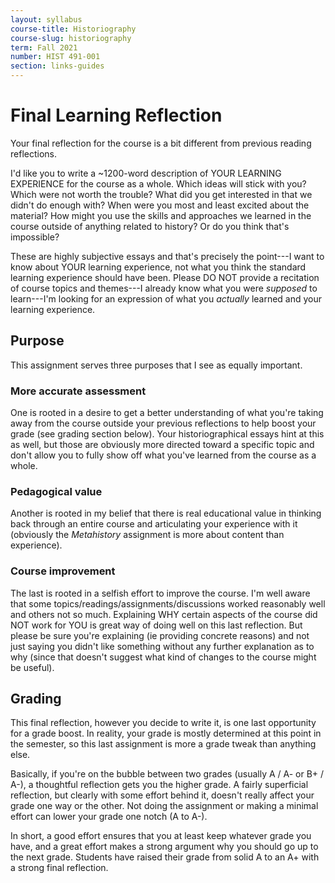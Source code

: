 ```yaml
---
layout: syllabus
course-title: Historiography
course-slug: historiography
term: Fall 2021
number: HIST 491-001
section: links-guides
---
```


# Final Learning Reflection
Your final reflection for the course is a bit different from previous reading reflections.

I'd like you to write a ~1200-word description of YOUR LEARNING EXPERIENCE for the course as a whole. Which ideas will stick with you? Which were not worth the trouble? What did you get interested in that we didn't do enough with? When were you most and least excited about the material? How might you use the skills and approaches we learned in the course outside of anything related to history? Or do you think that's impossible?

These are highly subjective essays and that's precisely the point---I want to know about YOUR learning experience, not what you think the standard learning experience should have been. Please DO NOT provide a recitation of course topics and themes---I already know what you were _supposed_ to learn---I'm looking for an expression of what you _actually_ learned and your learning experience.


## Purpose
This assignment serves three purposes that I see as equally important.

### More accurate assessment
One is rooted in a desire to get a better understanding of what you're taking away from the course outside your previous reflections to help boost your grade (see grading section below). Your historiographical essays hint at this as well, but those are obviously more directed toward a specific topic and don't allow you to fully show off what you've learned from the course as a whole.

### Pedagogical value
Another is rooted in my belief that there is real educational value in thinking back through an entire course and articulating your experience with it (obviously the _Metahistory_ assignment is more about content than experience).

### Course improvement
The last is rooted in a selfish effort to improve the course. I'm well aware that some topics/readings/assignments/discussions worked reasonably well and others not so much. Explaining WHY certain aspects of the course did NOT work for YOU is great way of doing well on this last reflection. But please be sure you're explaining (ie providing concrete reasons) and not just saying you didn't like something without any further explanation as to why (since that doesn't suggest what kind of changes to the course might be useful).


## Grading
This final reflection, however you decide to write it, is one last opportunity for a grade boost. In reality, your grade is mostly determined at this point in the semester, so this last assignment is more a grade tweak than anything else.

Basically, if you're on the bubble between two grades (usually A / A- or B+ / A-), a thoughtful reflection gets you the higher grade. A fairly superficial reflection, but clearly with some effort behind it, doesn't really affect your grade one way or the other. Not doing the assignment or making a minimal effort can lower your grade one notch (A to A-).

In short, a good effort ensures that you at least keep whatever grade you have, and a great effort makes a strong argument why you should go up to the next grade. Students have raised their grade from solid A to an A+ with a strong final reflection.
